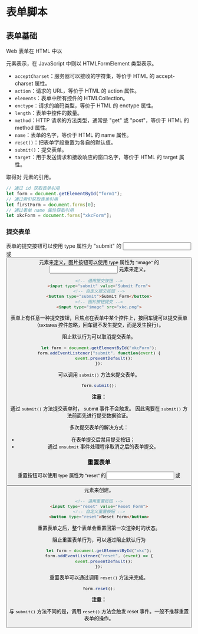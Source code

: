 # 表单脚本

## 表单基础

Web 表单在 HTML 中以 <form> 元素表示，在 JavaScript 中则以 HTMLFormElement 类型表示。

- `acceptCharset`：服务器可以接收的字符集，等价于 HTML 的 accept-charset 属性。
- `action`：请求的 URL，等价于 HTML  的 action 属性。
- `elements`：表单中所有控件的 HTMLCollection。
- `enctype`：请求的编码类型，等价于 HTML 的 enctype 属性。
- `length`：表单中控件的数量。
- `method`：HTTP  请求的方法类型，通常是 "get" 或 "post"，等价于 HTML 的 method 属性。
- `name`：表单的名字，等价于 HTML 的 name 属性。
- `reset()`：把表单字段重置为各自的默认值。
- `submit()`：提交表单。
- `target`：用于发送请求和接收响应的窗口名字，等价于 HTML 的 target 属性。

取得对 <form> 元素的引用。

```javascript
// 通过 id 获取表单引用
let form = document.getElementById("form1");
// 通过索引获取表单引用
let firstForm = document.forms[0];
// 通过表单 name 属性获取引用
let xkcForm = document.forms["xkcForm"];
```

### 提交表单

表单的提交按钮可以使用 type 属性为 "submit" 的 <input> 或 <button> 元素来定义，图片按钮可以使用 type 属性为 "image" 的 <input> 元素来定义。

```html
<!-- 通用提交按钮 -->
<input type="submit" value="Submit Form">
<!-- 自定义提交按钮 -->
<button type="submit">Submit Form</button>
<!-- 图片按钮提交 -->
<input type="image" src="xkc.png">
```

表单上有任意一种提交按钮，且焦点在表单中某个控件上，按回车键可以提交表单（textarea 控件忽略，回车键不发生提交，而是发生换行）。

阻止默认行为可以取消提交表单。

```javascript
let form = document.getElementById("xkcForm");
form.addEventListener("submit", function(event) {
    event.preventDefault();
});
```

可以调用 `submit()` 方法来提交表单。

```javascript
form.submit();
```

**注意：**

通过 `submit()` 方法提交表单时， submit 事件不会触发。 因此需要在 `submit()` 方法前面先进行提交数据验证。

多次提交表单的解决方式：

- 在表单提交后禁用提交按钮；
- 通过 `onsubmit` 事件处理程序取消之后的表单提交。

### 重置表单

重置按钮可以使用 type 属性为 "reset" 的<input> 或<button> 元素来创建。

```html
<!-- 通用重置按钮 -->
<input type="reset" value="Reset Form">
<!-- 自定义重置按钮 -->
<button type="reset">Reset Form</button>
```

重置表单之后，整个表单会重置回第一次渲染时的状态。

阻止重置表单行为，可以通过阻止默认行为

```javascript
let form = document.getElementById("xkc");
form.addEventListener("reset", (event) => {
    event.preventDefault();
});
```

重置表单可以通过调用 `reset()` 方法来完成。

```javascript
form.reset();
```

**注意：**

与 `submit()` 方法不同的是，调用 `reset()` 方法会触发 reset 事件。一般不推荐重置表单的操作。